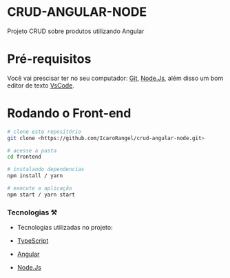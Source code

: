 # CRUD-ANGULAR-NODE
Projeto CRUD sobre produtos utilizando Angular

# Pré-requisitos
Você vai prescisar ter no seu computador:
[Git](https://git-scm.com/),
[Node.Js](https://nodejs.org/en/),
além disso um bom editor de texto [VsCode](https://code.visualstudio.com/download).

# Rodando o Front-end

```bash
# clone este repositório
git clone <https://github.com/IcaroRangel/crud-angular-node.git>

# acesse a pasta
cd frontend

# instalando dependencias
npm install / yarn

# execute a aplicação
npm start / yarn start
```

### Tecnologias ⚒️

- Tecnologias utilizadas no projeto: 

- [TypeScript](https://www.typescriptlang.org/)
- [Angular](https://angular.io/)
- [Node.Js](https://nodejs.org/en/)
